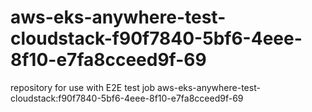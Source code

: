 # aws-eks-anywhere-test-cloudstack-f90f7840-5bf6-4eee-8f10-e7fa8cceed9f-69
repository for use with E2E test job aws-eks-anywhere-test-cloudstack:f90f7840-5bf6-4eee-8f10-e7fa8cceed9f-69
